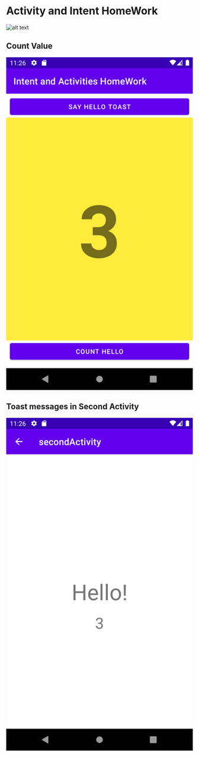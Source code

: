 # Activity and Intent HomeWork
![alt text](intentHomework.gif)

## Count Value
![alt text](h1.png)

## Toast messages in Second Activity
![alt text](h2.png)